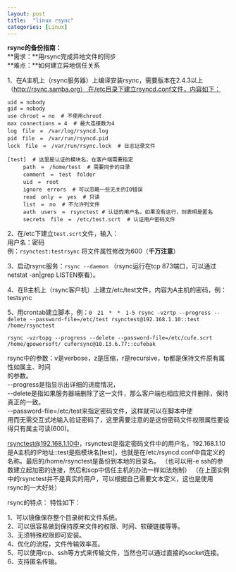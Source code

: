 ```yaml
---
layout: post
title:  "linux rsync"
categories: [Linux]
---
```


**rsync的备份指南：**   
**需求：**用rsync完成异地文件的同步   
**难点：**如何建立异地信任关系 

1、在A主机上（rsync服务器）上编译安装rsync，需要版本在2.4.3以上（http://rsync.samba.org）,在/etc目录下建立rsyncd.conf文件，内容如下：  
```
uid = nobody  
gid = nobody  
use chroot = no  # 不使用chroot  
max connections = 4  # 最大连接数为4 
log　file　=　/var/log/rsyncd.log  
pid　file　=　/var/run/rsyncd.pid  
lock　file　=　/var/run/rsync.lock  # 日志记录文件 

[test]  # 这里是认证的模块名，在客户端需要指定 
　　　path　=　/home/test  # 需要同步的目录 
　　　comment　=　test　folder  
　　　uid　=　root  
　　　ignore　errors  # 可以忽略一些无关的IO错误 
　　　read　only　=　yes  # 只读 
　　　list　=　no  # 不允许列文件 
　　　auth　users　=　rsynctest # 认证的用户名，如果没有这行，则表明是匿名 
　　　secrets　file　=　/etc/test.scrt  # 认证用户密码文件 
```
2、在/etc下建立`test.scrt`文件，输入：   
用户名：密码   
例：`rsynctest:testrsync` 
将文件属性修改为600（**千万注意**） 

3、启动rsync服务：`rsync --daemon` （rsync运行在tcp 873端口，可以通过netstat -an|grep LISTEN察看）。 

4、在B主机上（rsync客户机）上建立/etc/test文件，内容为A主机的密码，例： 
testsync 

5、用crontab建立脚本，例：`0　21　*　*　1-5 rsync -vzrtp --progress --delete --password-file=/etc/test rsynctest@192.168.1.10::test /home/rsynctest`  

`rsync -vzrtopg --progress --delete --password-file=/etc/cufe.scrt /home/gpowersoft/ cufersync@10.13.6.77::cufebak` 

rsync中的参数：v是verbose，z是压缩，r是recursive，tp都是保持文件原有属性如属主、时间  
的参数。  
--progress是指显示出详细的进度情况，  
--delete是指如果服务器端删除了这一文件，那么客户端也相应把文件删除，保持真正的一致。  
--password-file=/etc/test来指定密码文件，这样就可以在脚本中使  
用而无需交互式地输入验证密码了，这里需要注意的是这份密码文件权限属性要设得只有属主可读(600)。 
  
rsynctest@192.168.1.10中，rsynctest是指定密码文件中的用户名，192.168.1.10是A主机的IP地址::test是指模块名[test]，也就是在/etc/rsyncd.conf中自定义的名称。最后的/home/rsynctest是备份到本地的目录名。 
（也可以用-e ssh的参数建立起加密的连接，然后和scp中信任主机的办法一样如法炮制） 
（在上面实例中的rsynctest并不是真实的用户，可以根据自己需要文本定义，这也是使用rsync的一大好处） 

rsync的特点： 
特性如下：  

1、可以镜像保存整个目录树和文件系统。  
2、可以很容易做到保持原来文件的权限、时间、软硬链接等等。  
3、无须特殊权限即可安装。  
4、优化的流程，文件传输效率高。  
5、可以使用rcp、ssh等方式来传输文件，当然也可以通过直接的socket连接。  
6、支持匿名传输。  


